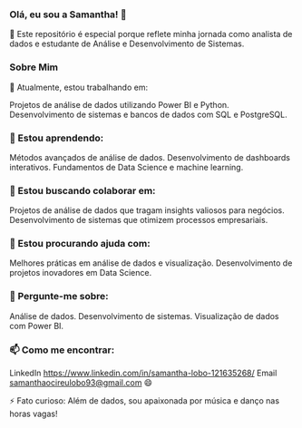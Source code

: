 ### Olá, eu sou a Samantha! 👋

🌟 Este repositório é especial porque reflete minha jornada como analista de dados e estudante de Análise e Desenvolvimento de Sistemas.

### Sobre Mim
🔭 Atualmente, estou trabalhando em:

Projetos de análise de dados utilizando Power BI e Python.
Desenvolvimento de sistemas e bancos de dados com SQL e PostgreSQL.
### 🌱 Estou aprendendo:

Métodos avançados de análise de dados.
Desenvolvimento de dashboards interativos.
Fundamentos de Data Science e machine learning.
### 👯 Estou buscando colaborar em:

Projetos de análise de dados que tragam insights valiosos para negócios.
Desenvolvimento de sistemas que otimizem processos empresariais.
### 🤔 Estou procurando ajuda com:

Melhores práticas em análise de dados e visualização.
Desenvolvimento de projetos inovadores em Data Science.
### 💬 Pergunte-me sobre:

Análise de dados.
Desenvolvimento de sistemas.
Visualização de dados com Power BI.
### 📫 Como me encontrar:

LinkedIn https://www.linkedin.com/in/samantha-lobo-121635268/
Email samanthaocireulobo93@gmail.com
😄 

⚡ Fato curioso: Além de dados, sou apaixonada por música e danço nas horas vagas!

